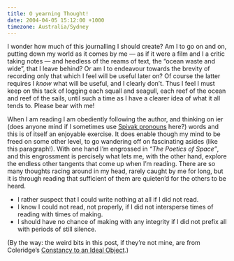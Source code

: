 ```yaml
---
title: O yearning Thought!
date: 2004-04-05 15:12:00 +1000
timezone: Australia/Sydney
---
```

I wonder how much of this journalling I should create?
Am I to go on and on, putting down my world as it comes by me — as if it were a film and I a critic taking notes — and heedless of the reams of text,
the “ocean waste and wide”, that I leave behind?
Or am I to endeavour towards the brevity of recording only that which I feel will be useful later on?
Of course the latter requires I _know_ what will be useful, and I clearly don’t.
Thus I feel I must keep on this tack of logging each squall and seagull, each reef of the ocean and reef of the sails, until such a time as I have a clearer idea of what it all tends to. Please bear with me!

When I am reading I am obediently following the author, and thinking on ier
(does anyone mind if I sometimes use [Spivak pronouns](http://en.wikipedia.org/wiki/Spivak_pronoun) here?)
words and this is of itself an enjoyable exercise. It does enable though my mind to be freed on some other level, to go wandering off on fascinating asides (like this paragraph!). With one hand I’m engrossed in _“The Poetics of Space”_, and this engrossment is percisely what lets me, with the other hand, explore the endless other tangents that come up when I’m reading. There are so many thoughts racing around in my head, rarely caught by me for long, but it is through reading that sufficient of them are quieten’d for the others to be heard.

  * I rather suspect that I could write nothing at all if I did not read.
  * I know I could not read, not properly, if I did not intersperse times of reading with times of making.
  * I should have no chance of making with any integrity if I did not prefix all with periods of still silence.

(By the way: the weird bits in this post, if they’re not mine, are from Coleridge’s [Constancy to an Ideal Object](http://en.wikisource.org/wiki/Constancy_to_an_Ideal_Object).)
